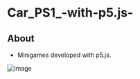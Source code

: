 # Car_PS1_-with-p5.js-

## About
- Minigames developed with p5.js.

![image](https://github.com/swunoo/Car_PS1_-with-p5.js-/assets/103637975/061a11d7-92f4-4d41-8cb9-dfc2e684c1b4)
